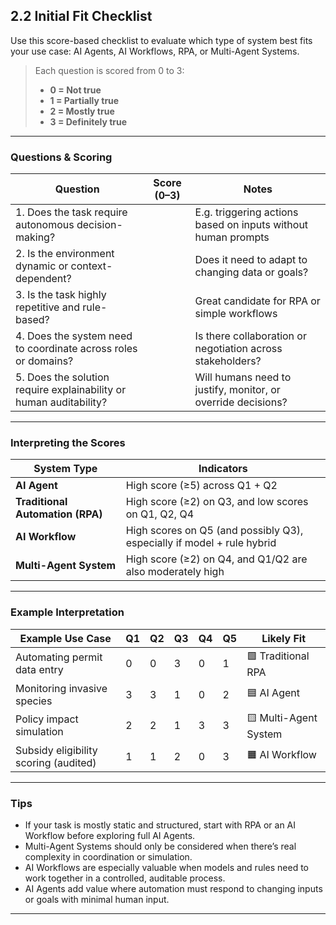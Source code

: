 ## 2.2 Initial Fit Checklist
Use this score-based checklist to evaluate which type of system best fits your use case: AI Agents, AI Workflows, RPA, or Multi-Agent Systems.

> Each question is scored from 0 to 3:
>
> - **0 = Not true**
> - **1 = Partially true**
> - **2 = Mostly true**
> - **3 = Definitely true**

---

### Questions & Scoring

| Question | Score (0–3) | Notes |
|----------|-------------|-------|
| 1. Does the task require autonomous decision-making? |   | E.g. triggering actions based on inputs without human prompts |
| 2. Is the environment dynamic or context-dependent? |   | Does it need to adapt to changing data or goals? |
| 3. Is the task highly repetitive and rule-based? |   | Great candidate for RPA or simple workflows |
| 4. Does the system need to coordinate across roles or domains? |   | Is there collaboration or negotiation across stakeholders? |
| 5. Does the solution require explainability or human auditability? |   | Will humans need to justify, monitor, or override decisions? |

---

### Interpreting the Scores

| System Type               | Indicators |
|---------------------------|------------|
| **AI Agent**              | High score (≥5) across Q1 + Q2 |
| **Traditional Automation (RPA)** | High score (≥2) on Q3, and low scores on Q1, Q2, Q4 |
| **AI Workflow**           | High scores on Q5 (and possibly Q3), especially if model + rule hybrid |
| **Multi-Agent System**    | High score (≥2) on Q4, and Q1/Q2 are also moderately high |

---

### Example Interpretation

| Example Use Case                      | Q1 | Q2 | Q3 | Q4 | Q5 | Likely Fit            |
|--------------------------------------|----|----|----|----|----|------------------------|
| Automating permit data entry         | 0  | 0  | 3  | 0  | 1  | 🟩 Traditional RPA     |
| Monitoring invasive species          | 3  | 3  | 1  | 0  | 2  | 🟦 AI Agent             |
| Policy impact simulation             | 2  | 2  | 1  | 3  | 3  | 🟨 Multi-Agent System   |
| Subsidy eligibility scoring (audited)| 1  | 1  | 2  | 0  | 3  | 🟧 AI Workflow          |

---

### Tips

- If your task is mostly static and structured, start with RPA or an AI Workflow before exploring full AI Agents.
- Multi-Agent Systems should only be considered when there’s real complexity in coordination or simulation.
- AI Workflows are especially valuable when models and rules need to work together in a controlled, auditable process.
- AI Agents add value where automation must respond to changing inputs or goals with minimal human input.

---
